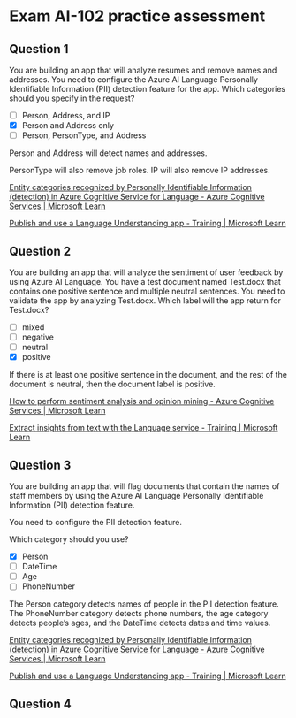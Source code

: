 # Exam AI-102 practice assessment


## Question 1
You are building an app that will analyze resumes and remove names and addresses.
You need to configure the Azure AI Language Personally Identifiable Information (PII) detection feature for the app.
Which categories should you specify in the request?

- [ ] Person, Address, and IP
- [x] Person and Address only
- [ ] Person, PersonType, and Address

Person and Address will detect names and addresses.

PersonType will also remove job roles. IP will also remove IP addresses.

[Entity categories recognized by Personally Identifiable Information (detection) in Azure Cognitive Service for Language - Azure Cognitive Services | Microsoft Learn](https://learn.microsoft.com/azure/cognitive-services/language-service/personally-identifiable-information/concepts/entity-categories)

[Publish and use a Language Understanding app - Training | Microsoft Learn](https://learn.microsoft.com/training/modules/publish-use-language-understand-app/)


## Question 2
You are building an app that will analyze the sentiment of user feedback by using Azure AI Language.
You have a test document named Test.docx that contains one positive sentence and multiple neutral sentences.
You need to validate the app by analyzing Test.docx.
Which label will the app return for Test.docx?

- [ ] mixed
- [ ] negative
- [ ] neutral
- [x] positive

If there is at least one positive sentence in the document, and the rest of the document is neutral, then the document label is positive.

[How to perform sentiment analysis and opinion mining - Azure Cognitive Services | Microsoft Learn](https://learn.microsoft.com/azure/cognitive-services/language-service/sentiment-opinion-mining/how-to/call-api)

[Extract insights from text with the Language service - Training | Microsoft Learn](https://learn.microsoft.com/training/modules/extract-insights-text-with-text-analytics-service/)


## Question 3
You are building an app that will flag documents that contain the names of staff members by using the Azure AI Language Personally Identifiable Information (PII) detection feature.

You need to configure the PII detection feature.

Which category should you use?
- [x] Person
- [ ] DateTime
- [ ] Age
- [ ] PhoneNumber

The Person category detects names of people in the PII detection feature. The PhoneNumber category detects phone numbers, the age category detects people’s ages, and the DateTime detects dates and time values.

[Entity categories recognized by Personally Identifiable Information (detection) in Azure Cognitive Service for Language - Azure Cognitive Services | Microsoft Learn](https://learn.microsoft.com/azure/cognitive-services/language-service/personally-identifiable-information/concepts/entity-categories)

[Publish and use a Language Understanding app - Training | Microsoft Learn](https://learn.microsoft.com/training/modules/publish-use-language-understand-app/)


## Question 4
